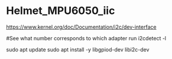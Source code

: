 # Helmet_MPU6050_iic
https://www.kernel.org/doc/Documentation/i2c/dev-interface

#See what number corresponds to which adapter
run i2cdetect -l

sudo apt update
sudo apt install -y libgpiod-dev libi2c-dev


